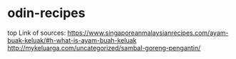 # odin-recipes
top
Link of sources:
https://www.singaporeanmalaysianrecipes.com/ayam-buak-keluak/#h-what-is-ayam-buah-keluak
http://mykeluarga.com/uncategorized/sambal-goreng-pengantin/